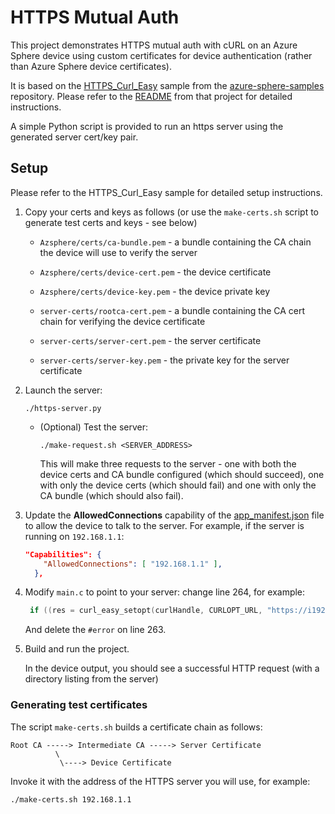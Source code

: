 # HTTPS Mutual Auth

This project demonstrates HTTPS mutual auth with cURL on an Azure Sphere device using custom certificates for device authentication (rather than Azure Sphere device certificates).

It is based on the [HTTPS_Curl_Easy](https://github.com/Azure/azure-sphere-samples/tree/main/Samples/HTTPS/HTTPS_Curl_Easy) sample from the [azure-sphere-samples](https://github.com/Azure/azure-sphere-samples/) repository. Please refer to the [README](https://github.com/Azure/azure-sphere-samples/tree/main/Samples/HTTPS/HTTPS_Curl_Easy/README.md) from that project for detailed instructions.

A simple Python script is provided to run an https server using the generated server cert/key pair.

## Setup

Please refer to the HTTPS_Curl_Easy sample for detailed setup instructions.

1. Copy your certs and keys as follows (or use the `make-certs.sh` script to generate test certs and keys - see below)

   - `Azsphere/certs/ca-bundle.pem` - a bundle containing the CA chain the device will use to verify the server
   - `Azsphere/certs/device-cert.pem` - the device certificate
   - `Azsphere/certs/device-key.pem` - the device private key

   - `server-certs/rootca-cert.pem` - a bundle containing the CA cert chain for verifying the device certificate
   - `server-certs/server-cert.pem` - the server certificate
   - `server-certs/server-key.pem` - the private key for the server certificate


1. Launch the server:
   ```
   ./https-server.py
   ```

   - (Optional) Test the server:
     ```
     ./make-request.sh <SERVER_ADDRESS>
     ```
     This will make three requests to the server - one with both the device certs and CA bundle configured (which should succeed), one with only the device certs (which should fail) and one with only the CA bundle (which should also fail).

1. Update the **AllowedConnections** capability of the [app_manifest.json](https://learn.microsoft.com/azure-sphere/app-development/app-manifest) file to allow the device to talk to the server. For example, if the server is running on `192.168.1.1`:

    ```json
    "Capabilities": {
        "AllowedConnections": [ "192.168.1.1" ],
      },
    ```

1. Modify `main.c` to point to your server: change line 264, for example:
   ```c
    if ((res = curl_easy_setopt(curlHandle, CURLOPT_URL, "https://i192.168.1.1:5000/")) != CURLE_OK) {
   ```
   And delete the `#error` on line 263.

1. Build and run the project.

   In the device output, you should see a successful HTTP request (with a directory listing from the server)

### Generating test certificates

The script `make-certs.sh` builds a certificate chain as follows:

```
Root CA -----> Intermediate CA -----> Server Certificate
          \
           \----> Device Certificate
```

Invoke it with the address of the HTTPS server you will use, for example:

```
./make-certs.sh 192.168.1.1
```

